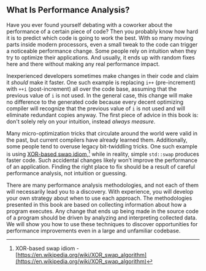 ## What Is Performance Analysis?

Have you ever found yourself debating with a coworker about the performance of a certain piece of code? Then you probably know how hard it is to predict which code is going to work the best. With so many moving parts inside modern processors, even a small tweak to the code can trigger a noticeable performance change. Some people rely on intuition when they try to optimize their applications. And usually, it ends up with random fixes here and there without making any real performance impact.

Inexperienced developers sometimes make changes in their code and claim it *should* make it faster. One such example is replacing `i++` (pre-increment) with `++i` (post-increment) all over the code base, assuming that the previous value of `i` is not used. In the general case, this change will make no difference to the generated code because every decent optimizing compiler will recognize that the previous value of `i` is not used and will eliminate redundant copies anyway. The first piece of advice in this book is: don't solely rely on your intuition, instead *always measure*.

Many micro-optimization tricks that circulate around the world were valid in the past, but current compilers have already learned them. Additionally, some people tend to overuse legacy bit-twiddling tricks. One such example is using [XOR-based swap idiom](https://en.wikipedia.org/wiki/XOR_swap_algorithm),[^2] while in reality, simple `std::swap` produces faster code. Such accidental changes likely won’t improve the performance of an application. Finding the right place to fix should be a result of careful performance analysis, not intuition or guessing.

There are many performance analysis methodologies, and not each of them will necessarily lead you to a discovery. With experience, you will develop your own strategy about when to use each approach. The methodologies presented in this book are based on collecting information about how a program executes. Any change that ends up being made in the source code of a program should be driven by analyzing and interpreting collected data. We will show you how to use these techniques to discover opportunities for performance improvements even in a large and unfamiliar codebase.

[^2]: XOR-based swap idiom - [https://en.wikipedia.org/wiki/XOR_swap_algorithm](https://en.wikipedia.org/wiki/XOR_swap_algorithm)
